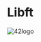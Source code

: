 # Libft

![42logo](https://upload.wikimedia.org/wikipedia/commons/thumb/8/8d/42_Logo.svg/240px-42_Logo.svg.png)

